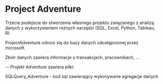 # Project Adventure

Trzecie podejście do stworzenia własnego projektu związanego z analizą danych z wykorzystaniem różnych narzędzi (SQL, Excel, Python, Tableau, R)

ProjectAdventure odnosi się do bazy danych udostępnionej przez microsoft.

Zbiór danych zawiera informacje o transakcjach, pracownikach, ...

-- Projekt Adventure zawiera pliki:

SQLQuery_Adventure - kod sql zawierający wykonywane agregacje danych
